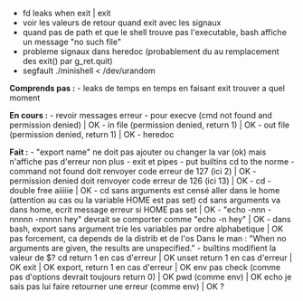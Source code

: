 - fd leaks when exit | exit
- voir les valeurs de retour quand exit avec les signaux
- quand pas de path et que le shell trouve pas l'executable, bash affiche un message "no such file"
- probleme signaux dans heredoc (probablement du au remplacement des exit() par g_ret.quit)
- segfault ./minishell < /dev/urandom

**Comprends pas :**
	- leaks de temps en temps en faisant exit
		trouver a quel moment

**En cours :**
	- revoir messages erreur
		- pour execve (cmd not found and permission denied)						| OK
		- in file	(permission denied, return 1) 								| OK
		- out file	(permission denied, return 1)								| OK
		- heredoc

**Fait :**
	- "export name" ne doit pas ajouter ou changer la var (ok) mais n'affiche pas d'erreur non plus
	- exit et pipes
	- put builtins cd to the norme
	- command not found doit renvoyer code erreur de 127 (ici 2)				| OK
	- permission denied doit renvoyer code erreur de 126 (ici 13)				| OK
	- cd - double free aiiiiie													| OK
	- cd sans arguments est censé aller dans le home (attention au cas ou la variable HOME est pas set)
		cd sans arguments va dans home, ecrit message erreur si HOME pas set	| OK
	- "echo -nnn -nnnnn -nnnnn hey" devrait se comporter comme "echo -n hey"	| OK
	- dans bash, export sans argument trie les variables par ordre alphabetique	| OK
		pas forcement, ca depends de la distrib et de l'os
		Dans le man : "When no arguments are given, the results are unspecified."
	- builtins modifient la valeur de $?
		cd return 1 en cas d'erreur												| OK
		unset return 1 en cas d'erreur											| OK
		exit																	| OK
		export, return 1 en cas d'erreur										| OK
		env pas check (comme pas d'options devrait toujours return 0)			| OK
		pwd (comme env)															| OK
		echo je sais pas lui faire retourner une erreur (comme env)				| OK ?
